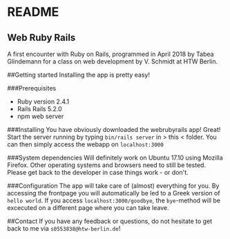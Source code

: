 # README

## Web Ruby Rails
A first encounter with Ruby on Rails, programmed in April 2018 by Tabea Glindemann for a class on web development by V. Schmidt at HTW Berlin.

##Getting started
Installing the app is pretty easy!

###Prerequisites
* Ruby version 2.4.1
* Rails Rails 5.2.0
* npm web server

###Installing
You have obviously downloaded the webrubyrails app! Great!
Start the server running by typing `bin/rails server` in  > this < folder. You can then simply access the webapp on `localhost:3000`

###System dependencies
Will definitely work on Ubuntu 17.10 using Mozilla Firefox. Other operating systems and browsers need to still be tested. Please get back to the developer in case things work - or don't.

###Configuration
The app will take care of (almost) everything for you. By accessing the frontpage you will automatically be led to a Greek version of `hello world`. If you access `localhost:3000/goodbye`, the `bye`-method will be excecuted on a different page where you can take leave.

##Contact
If you have any feedback or questions, do not hesitate to get back to me via `s0553838@htw-berlin.de`!